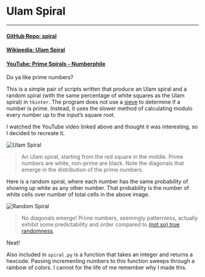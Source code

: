 # Ulam Spiral

---

#### [GitHub Repo: spiral](https://github.com/khalidelassaad/spiral)

#### [Wikipedia: Ulam Spiral](https://en.wikipedia.org/wiki/Ulam_spiral)

#### [YouTube: Prime Spirals - Numberphile](https://www.youtube.com/watch?v=iFuR97YcSLM)

Do ya like prime numbers?

This is a simple pair of scripts written that produce an Ulam spiral and a random spiral (with the same percentage of white squares as the Ulam spiral) in `tkinter`. The program does not use a [sieve](https://en.wikipedia.org/wiki/Sieve_of_Eratosthenes) to determine if a number is prime. Instead, it uses the slower method of calculating modulo every number up to the input’s square root.

I watched the YouTube video linked above and thought it was interesting, so I decided to recreate it.

![Ulam Spiral](../oldWebsiteContents/pics/ulam_ulamspiral.png)

> An Ulam spiral, starting from the red square in the middle. Prime numbers are white, non-prime are black. Note the diagonals that emerge in the distribution of the prime numbers.

Here is a random spiral, where each number has the same probability of showing up white as any other number. That probability is the number of white cells over number of total cells in the above image.

![Random Spiral](../oldWebsiteContents/pics/ulam_randomspiral.png)

> No diagonals emerge! Prime numbers, seemingly patternless, actually exhibit some predictability and order compared to [(not so) true randomness](https://en.wikipedia.org/wiki/Pseudorandom_number_generator).

Neat!

Also included in `spiral.py` is a function that takes an integer and returns a hexcode. Passing incrementing numbers to this function sweeps through a rainbow of colors. I cannot for the life of me remember why I made this.
